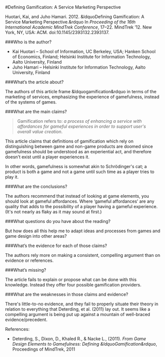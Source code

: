 #Defining Gamification: A Service Marketing Perspective

Huotari, Kai, and Juho Hamari. 2012. &ldquoDefining Gamification: A Service Marketing Perspective.&rdquo In *Proceeding of the 16th International Academic MindTrek Conference*, 17–22. MindTrek ’12. New York, NY, USA: ACM. doi:10.1145/2393132.2393137.

###Who is the author?

* Kai Huotari &ndash; School of Information, UC Berkeley, USA; Hanken School of Economics, Finland; Helsinki Institute for Information Technology, Aalto University, Finland
* Juho Hamari &ndash; Helsinki Institute for Information Technology, Aalto University, Finland

###What’s the article about?

The authors of this article frame &ldquogamification&rdquo in terms of the marketing of services, emphasizing the experience of gamefulness, instead of the systems of games.

###What are the main claims?

>Gamification refers to: *a process of enhancing a service with affordances for gameful experiences in order to support user's overall value creation*.

This article claims that definitions of gamification which rely on distinguishing between game and non-game products are doomed since gamefulness should be understood as an experiential act, and therefore doesn't exist until a player experiences it.

In other words, gamefulness is somewhat akin to Schrödinger's cat; a product is both a game and not a game until such time as a player tries to play it.

###What are the conclusions?

The authors recommend that instead of looking at game elements, you should look at gameful affordances.  Where ‘gameful affordances’ are any quality that adds to the possibility of a player having a gameful experience.  (It's not nearly as flaky as it may sound at first.)

###What questions do you have about the reading?

But how does all this help me to adapt ideas and processes from games and game design into other areas?

###What’s the evidence for each of those claims?

The authors rely more on making a consistent, compelling argument than on evidence or references.

###What’s missing?

The article fails to explain or propose what can be done with this knowledge.  Instead they offer four possible gamification providers.

###What are the weaknesses in those claims and evidence?

There's little-to-no evidence, and they fail to properly situate their theory in relation to everything that Deterding, et al. (2011) lay out.  It seems like a compelling argument is being put up against a mountain of well-braced evidence/precedent.




References:

* Deterding, S., Dixon, D., Khaled R., & Nacke L., (2011). *From Game Design Elements to Gamefulness: Defining &ldquoGamification&rdquo*, Proceedings of MindTrek, 2011
